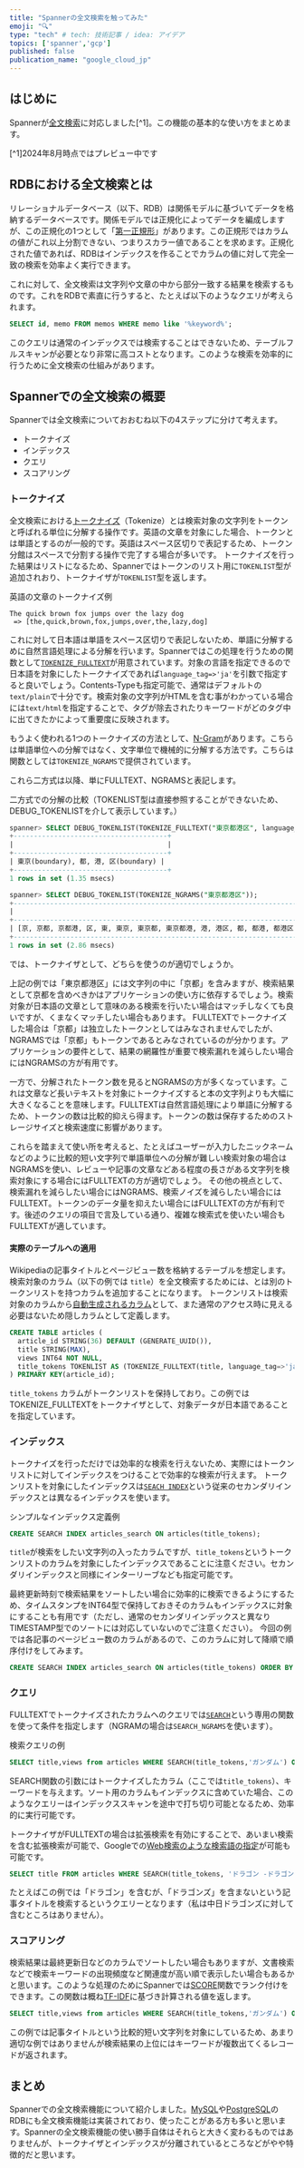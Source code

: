 ```yaml
---
title: "Spannerの全文検索を触ってみた"
emoji: "🔍"
type: "tech" # tech: 技術記事 / idea: アイデア
topics: ['spanner','gcp']
published: false
publication_name: "google_cloud_jp"
---
```

## はじめに

Spannerが[全文検索](https://cloud.google.com/spanner/docs/full-text-search)に対応しました[^1]。この機能の基本的な使い方をまとめます。

[^1]2024年8月時点ではプレビュー中です

## RDBにおける全文検索とは

リレーショナルデータベース（以下、RDB）は関係モデルに基づいてデータを格納するデータベースです。関係モデルでは正規化によってデータを編成しますが、この正規化の1つとして「[第一正規形](https://ja.wikipedia.org/wiki/%E9%96%A2%E4%BF%82%E3%81%AE%E6%AD%A3%E8%A6%8F%E5%8C%96#%E7%AC%AC1%E6%AD%A3%E8%A6%8F%E5%BD%A2)」があります。この正規形ではカラムの値がこれ以上分割できない、つまりスカラー値であることを求めます。正規化された値であれば、RDBはインデックスを作ることでカラムの値に対して完全一致の検索を効率よく実行できます。

これに対して、全文検索は文字列や文章の中から部分一致する結果を検索するものです。これをRDBで素直に行うすると、たとえば以下のようなクエリが考えられます。

```sql
SELECT id, memo FROM memos WHERE memo like '%keyword%';
```

このクエリは通常のインデックスでは検索することはできないため、テーブルフルスキャンが必要となり非常に高コストとなります。このような検索を効率的に行うために全文検索の仕組みがあります。

## Spannerでの全文検索の概要

Spannerでは全文検索についておおむね以下の4ステップに分けて考えます。

- トークナイズ
- インデックス
- クエリ
- スコアリング

### トークナイズ

全文検索における[トークナイズ](https://cloud.google.com/spanner/docs/full-text-search/tokenization)（Tokenize）とは検索対象の文字列をトークンと呼ばれる単位に分解する操作です。英語の文章を対象にした場合、トークンとは単語とするのが一般的です。英語はスペース区切りで表記するため、トークン分館はスペースで分割する操作で完了する場合が多いです。
トークナイズを行った結果はリストになるため、Spannerではトークンのリスト用に`TOKENLIST`型が追加されおり、トークナイザが`TOKENLIST`型を返します。

英語の文章のトークナイズ例

```text
The quick brown fox jumps over the lazy dog
 => [the,quick,brown,fox,jumps,over,the,lazy,dog]
```

これに対して日本語は単語をスペース区切りで表記しないため、単語に分解するめに自然言語処理による分解を行います。Spannerではこの処理を行うための関数として[`TOKENIZE_FULLTEXT`](https://cloud.google.com/spanner/docs/reference/standard-sql/search_functions#tokenize_fulltext)が用意されています。対象の言語を指定できるので日本語を対象にしたトークナイズであれば`language_tag=>'ja'`を引数で指定すると良いでしょう。Contents-Typeも指定可能で、通常はデフォルトの`text/plain`で十分です。検索対象の文字列がHTMLを含む事がわかっている場合には`text/html`を指定することで、タグが除去されたりキーワードがどのタグ中に出てきたかによって重要度に反映されます。

もうよく使われる1つのトークナイズの方法として、[N-Gram](https://ja.wikipedia.org/wiki/%E5%85%A8%E6%96%87%E6%A4%9C%E7%B4%A2#N-Gram)があります。こちらは単語単位への分解ではなく、文字単位で機械的に分解する方法です。こちらは関数としては`TOKENIZE_NGRAMS`で提供されています。

これら二方式は以降、単にFULLTEXT、NGRAMSと表記します。

二方式での分解の比較（TOKENLIST型は直接参照することができないため、DEBUG_TOKENLISTを介して表示しています。）

```sql
spanner> SELECT DEBUG_TOKENLIST(TOKENIZE_FULLTEXT("東京都港区", language_tag=>'ja'));
+--------------------------------------+
|                                      |
+--------------------------------------+
| 東京(boundary), 都, 港, 区(boundary) |
+--------------------------------------+
1 rows in set (1.35 msecs)
```

```sql
spanner> SELECT DEBUG_TOKENLIST(TOKENIZE_NGRAMS("東京都港区"));
+------------------------------------------------------------------------------------------+
|                                                                                          |
+------------------------------------------------------------------------------------------+
| [京, 京都, 京都港, 区, 東, 東京, 東京都, 東京都港, 港, 港区, 都, 都港, 都港区], 京都港区 |
+------------------------------------------------------------------------------------------+
1 rows in set (2.86 msecs)
```

では、トークナイザとして、どちらを使うのが適切でしょうか。

上記の例では「東京都港区」には文字列の中に「京都」を含みますが、検索結果として京都を含めべきかはアプリケーションの使い方に依存するでしょう。検索対象が日本語の文章として意味のある検索を行いたい場合はマッチしなくても良いですが、くまなくマッチしたい場合もあります。
FULLTEXTでトークナイズした場合は「京都」は独立したトークンとしてはみなされませんでしたが、NGRAMSでは「京都」もトークンであるとみなされているのが分かります。アプリケーションの要件として、結果の網羅性が重要で検索漏れを減らしたい場合にはNGRAMSの方が有用です。

一方で、分解されたトークン数を見るとNGRAMSの方が多くなっています。これは文章など長いテキストを対象にトークナイズすると本の文字列よりも大幅に大きくなることを意味します。FULLTEXTは自然言語処理により単語に分解するため、トークンの数は比較的抑えら得ます。トークンの数は保存するためのストレージサイズと検索速度に影響があります。

これらを踏まえて使い所を考えると、たとえばユーザーが入力したニックネームなどのように比較的短い文字列で単語単位への分解が難しい検索対象の場合はNGRAMSを使い、レビューや記事の文章などある程度の長さがある文字列を検索対象にする場合にはFULLTEXTの方が適切でしょう。
その他の視点として、検索漏れを減らしたい場合にはNGRAMS、検索ノイズを減らしたい場合にはFULLTEXT。トークンのデータ量を抑えたい場合にはFULLTEXTの方が有利です。後述のクエリの項目で言及している通り、複雑な検索式を使いたい場合もFULLTEXTが適しています。

#### 実際のテーブルへの適用

Wikipediaの記事タイトルとページビュー数を格納するテーブルを想定します。検索対象のカラム（以下の例では `title`）を全文検索するためには、とは別のトークンリストを持つカラムを追加することになります。
トークンリストは検索対象のカラムから[自動生成されるカラム](https://cloud.google.com/spanner/docs/generated-column/how-to?hl=ja)として、また通常のアクセス時に見える必要はないため隠しカラムとして定義します。

```sql
CREATE TABLE articles (
  article_id STRING(36) DEFAULT (GENERATE_UUID()),
  title STRING(MAX),
  views INT64 NOT NULL,
  title_tokens TOKENLIST AS (TOKENIZE_FULLTEXT(title, language_tag=>'ja')) HIDDEN,
) PRIMARY KEY(article_id);
```

`title_tokens` カラムがトークンリストを保持しており。この例ではTOKENIZE_FULLTEXTをトークナイザとして、対象データが日本語であることを指定しています。

### インデックス

トークナイズを行っただけでは効率的な検索を行えないため、実際にはトークンリストに対してインデックスをつけることで効率的な検索が行えます。
トークンリストを対象にしたインデックスは[`SEACH INDEX`](https://cloud.google.com/spanner/docs/reference/standard-sql/data-definition-language#create-search-index)という従来のセカンダリインデックスとは異なるインデックスを使います。

シンプルなインデックス定義例
```sql
CREATE SEARCH INDEX articles_search ON articles(title_tokens);
```

`title`が検索をしたい文字列の入ったカラムですが、`title_tokens`というトークンリストのカラムを対象にしたインデックスであることに注意ください。セカンダリインデックスと同様にインターリーブなども指定可能です。

最終更新時刻で検索結果をソートしたい場合に効率的に検索できるようにするため、タイムスタンプをINT64型で保持しておきそのカラムもインデックスに対象にすることも有用です（ただし、通常のセカンダリインデックスと異なりTIMESTAMP型でのソートには対応していないのでご注意ください）。
今回の例では各記事のページビュー数のカラムがあるので、このカラムに対して降順で順序付けをしてみます。

```sql
CREATE SEARCH INDEX articles_search ON articles(title_tokens) ORDER BY views DESC;
```

### クエリ

FULLTEXTでトークナイズされたカラムへのクエリでは[`SEARCH`](https://cloud.google.com/spanner/docs/reference/standard-sql/search_functions#search_fulltext)という専用の関数を使って条件を指定します（NGRAMの場合は`SEARCH_NGRAMS`を使います）。

検索クエリの例

```sql
SELECT title,views from articles WHERE SEARCH(title_tokens,'ガンダム') ORDER BY views DESC LIMIT 100;
```

SEARCH関数の引数にはトークナイズしたカラム（ここでは`title_tokens`）、キーワードを与えます。ソート用のカラムもインデックスに含めていた場合、このようなクエリーはインデックススキャンを途中で打ち切り可能となるため、効率的に実行可能です。

トークナイザがFULLTEXTの場合は拡張検索を有効にすることで、あいまい検索を含む拡張検索が可能で、Googleでの[Web検索のような検索語の指定](https://cloud.google.com/spanner/docs/full-text-search/query-overview?hl=ja#rquery)が可能も可能です。

```sql
SELECT title FROM articles WHERE SEARCH(title_tokens, 'ドラゴン -ドラゴンズ', enhance_query=>true);
```

たとえばこの例では「ドラゴン」を含むが、「ドラゴンズ」を含まないという記事タイトルを検索するというクエリーとなります（私は中日ドラゴンズに対して含むところはありません）。

### スコアリング

検索結果は最終更新日などのカラムでソートしたい場合もありますが、文書検索などで検索キーワードの出現頻度など関連度が高い順で表示したい場合もあるかと思います。このような処理のためにSpannerでは[SCORE](https://cloud.google.com/spanner/docs/reference/standard-sql/search_functions#score)関数でランク付けをできます。この関数は概ね[TF-IDF](https://ja.wikipedia.org/wiki/Tf-idf)に基づき計算される値を返します。

```sql
SELECT title,views from articles WHERE SEARCH(title_tokens,'ガンダム') ORDER BY SCORE(title_tokens, 'ガンダム') DESC LIMIT 100;
```

この例では記事タイトルという比較的短い文字列を対象にしているため、あまり適切な例ではありませんが検索結果の上位にはキーワードが複数出てくるレコードが返されます。

## まとめ

Spannerでの全文検索機能について紹介しました。[MySQL](https://dev.mysql.com/doc/refman/8.0/ja/fulltext-natural-language.html)や[PostgreSQL](https://www.postgresql.jp/document/16/html/pgtrgm.html)のRDBにも全文検索機能は実装されており、使ったことがある方も多いと思います。Spannerの全文検索機能の使い勝手自体はそれらと大きく変わるものではありませんが、トークナイザとインデックスが分離されているところなどがやや特徴的だと思います。